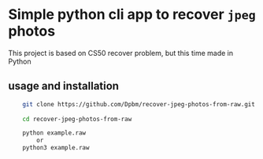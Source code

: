 # Simple python cli app to recover `jpeg` photos

This project is based on CS50 recover problem, but this time made in Python

## usage and installation

```bash
    git clone https://github.com/Dpbm/recover-jpeg-photos-from-raw.git
    
    cd recover-jpeg-photos-from-raw

    python example.raw 
        or
    python3 example.raw 
```
